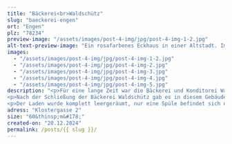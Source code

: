 ```yaml
---
title: "Bäckerei<br>Waldschütz"
slug: "baeckerei-engen"
ort: "Engen"
plz: "78234"
preview-image: "/assets/images/post-4-img/jpg/post-4-img-1-2.jpg"
alt-text-preview-image: "Ein rosafarbenes Eckhaus in einer Altstadt. Im untersten Stock ist ein Schaufenster, welches nach vorne raus steht. Rechts davon befindet sich der Eingang. Oben rechts ist eine Hausdekoration aus Metall mit einem Tier, dass eine Brezel vertilgt."
images: 
  - "/assets/images/post-4-img/jpg/post-4-img-1-2.jpg"
  - "/assets/images/post-4-img/jpg/post-4-img-2.jpg"
  - "/assets/images/post-4-img/jpg/post-4-img-3.jpg"
  - "/assets/images/post-4-img/jpg/post-4-img-4.jpg"
  - "/assets/images/post-4-img/jpg/post-4-img-5.jpg"
description: "<p>Für eine lange Zeit war die Bäckerei und Konditorei Waldschütz hier dir. Die Filiale wurde 1939 aufgemacht und schloss 2023. Die Bäckerei Waldschütz war ein Familienunternehmen mit mehreren Filialen in Engen und Umgebung. Sie verkauften neben vielen verschiedenen Broten und Wecken auch süßes Teile wie Kekse, Kuchen und Torte. Wie jede gute Bäckerei hat das Gebäck äußerst kreative Namen wie „Opa Edwin Brot“, „Unser Bruno“ oder „Hegau Dinkele“. Es gab auch immer ein Regal mit kleinen Süßigkeiten wie „Center Shocks“ oder Gummiteilen.</p>
<p>Nach der Schließung der Bäckerei Waldschütz gab es in diesem Gebäude noch eine andere Bäckerei darin, die nun aber schon wieder geschlossen hat. Mitten in der Altstadt wird die Fläche nun zur Miete angeboten, aber scheinbar hat sich noch niemand gefunden, der darin wieder etwas eröffnen möchte.</p>
<p>Der Laden wurde komplett leergeräumt, nur eine Spüle befindet sich noch darin. Der vordere Teil wird durch das Schaufenster, die Glastür und die kleinen Fenster vorne lichtdurchflutet.</p>"
adress: "Klostergasse 2"
size: "60&thinsp;m&#178;"
created-on: "20.12.2024"
permalink: /posts/{{ slug }}/
---
```

